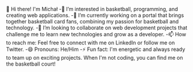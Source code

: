 👋 Hi there! I'm Michał
-👀 I’m interested in basketball, programming, and creating web applications.
-🌱 I’m currently working on a portal that brings together basketball card fans, combining my passion for basketball and technology.
-💞️ I’m looking to collaborate on web development projects that challenge me to learn new technologies and grow as a developer.
-📫 How to reach me: Feel free to connect with me on LinkedIn or follow me on Twitter.
-😄 Pronouns: He/Him
-⚡ Fun fact: I'm energetic and always ready to team up on exciting projects. When I'm not coding, you can find me on the basketball court!

<!---
MichalZalewski92/MichalZalewski92 is a ✨ special ✨ repository because its `README.md` (this file) appears on your GitHub profile.
You can click the Preview link to take a look at your changes.
--->
